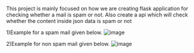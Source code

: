 This project is mainly focused on how we are creating flask application for checking whether a mail is spam or not.
Also create a api which will check whether the content inside json data is spam or not

1)Example for a spam mail given below.
![image](https://github.com/user-attachments/assets/76858e3c-b3f6-4c0e-96e9-f0e9db910c69)

2)Example for non spam mail given below.
![image](https://github.com/user-attachments/assets/0d11d95e-d420-48d1-b567-6bdca4dd3297)


